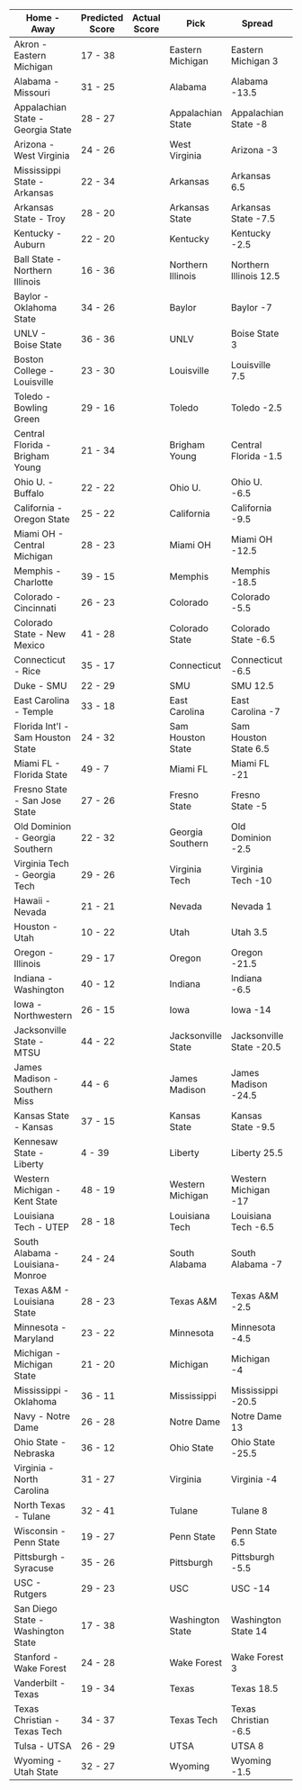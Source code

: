 Home - Away | Predicted Score | Actual Score | Pick | Spread | ATS Pick | O/U | O/U Pick
--- | --- | --- | --- | --- | --- | --- | ---
Akron - Eastern Michigan | 17 - 38 |  | Eastern Michigan | Eastern Michigan 3 | Eastern Michigan | 52 | Over
Alabama - Missouri | 31 - 25 |  | Alabama | Alabama -13.5 | Missouri | 55 | Over
Appalachian State - Georgia State | 28 - 27 |  | Appalachian State | Appalachian State -8 | Georgia State | 62.5 | Under
Arizona - West Virginia | 24 - 26 |  | West Virginia | Arizona -3 | West Virginia | 54.5 | Under
Mississippi State - Arkansas | 22 - 34 |  | Arkansas | Arkansas 6.5 | Arkansas | 58 | Under
Arkansas State - Troy | 28 - 20 |  | Arkansas State | Arkansas State -7.5 | Arkansas State | 50.5 | Under
Kentucky - Auburn | 22 - 20 |  | Kentucky | Kentucky -2.5 | Auburn | 43 | Under
Ball State - Northern Illinois | 16 - 36 |  | Northern Illinois | Northern Illinois 12.5 | Northern Illinois | 48.5 | Over
Baylor - Oklahoma State | 34 - 26 |  | Baylor | Baylor -7 | Baylor | 65.5 | Under
UNLV - Boise State | 36 - 36 |  | UNLV | Boise State 3 | UNLV | 65.5 | Over
Boston College - Louisville | 23 - 30 |  | Louisville | Louisville 7.5 | Boston College | 53.5 | Under
Toledo - Bowling Green | 29 - 16 |  | Toledo | Toledo -2.5 | Toledo | 50 | Under
Central Florida - Brigham Young | 21 - 34 |  | Brigham Young | Central Florida -1.5 | Brigham Young | 55 | Over
Ohio U. - Buffalo | 22 - 22 |  | Ohio U. | Ohio U. -6.5 | Buffalo | 44.5 | Under
California - Oregon State | 25 - 22 |  | California | California -9.5 | Oregon State | 49 | Under
Miami OH - Central Michigan | 28 - 23 |  | Miami OH | Miami OH -12.5 | Central Michigan | 47.5 | Over
Memphis - Charlotte | 39 - 15 |  | Memphis | Memphis -18.5 | Memphis | 57 | Under
Colorado - Cincinnati | 26 - 23 |  | Colorado | Colorado -5.5 | Cincinnati | 57 | Under
Colorado State - New Mexico | 41 - 28 |  | Colorado State | Colorado State -6.5 | Colorado State | 65.5 | Over
Connecticut - Rice | 35 - 17 |  | Connecticut | Connecticut -6.5 | Connecticut | 46.5 | Over
Duke - SMU | 22 - 29 |  | SMU | SMU 12.5 | Duke | 48 | Over
East Carolina - Temple | 33 - 18 |  | East Carolina | East Carolina -7 | East Carolina | 49 | Over
Florida Int'l - Sam Houston State | 24 - 32 |  | Sam Houston State | Sam Houston State 6.5 | Sam Houston State | 46.5 | Over
Miami FL - Florida State | 49 - 7 |  | Miami FL | Miami FL -21 | Miami FL | 54.5 | Over
Fresno State - San Jose State | 27 - 26 |  | Fresno State | Fresno State -5 | San Jose State | 55.5 | Under
Old Dominion - Georgia Southern | 22 - 32 |  | Georgia Southern | Old Dominion -2.5 | Georgia Southern | 54 | Over
Virginia Tech - Georgia Tech | 29 - 26 |  | Virginia Tech | Virginia Tech -10 | Georgia Tech | 51.5 | Over
Hawaii - Nevada | 21 - 21 |  | Nevada | Nevada 1 | Hawaii | 46 | Under
Houston - Utah | 10 - 22 |  | Utah | Utah 3.5 | Utah | 37 | Under
Oregon - Illinois | 29 - 17 |  | Oregon | Oregon -21.5 | Illinois | 54.5 | Under
Indiana - Washington | 40 - 12 |  | Indiana | Indiana -6.5 | Indiana | 53.5 | Under
Iowa - Northwestern | 26 - 15 |  | Iowa | Iowa -14 | Northwestern | 38 | Over
Jacksonville State - MTSU | 44 - 22 |  | Jacksonville State | Jacksonville State -20.5 | Jacksonville State | 63.5 | Over
James Madison - Southern Miss | 44 - 6 |  | James Madison | James Madison -24.5 | James Madison | 54.5 | Under
Kansas State - Kansas | 37 - 15 |  | Kansas State | Kansas State -9.5 | Kansas State | 55 | Under
Kennesaw State - Liberty | 4 - 39 |  | Liberty | Liberty 25.5 | Liberty | 46.5 | Under
Western Michigan - Kent State | 48 - 19 |  | Western Michigan | Western Michigan -17 | Western Michigan | 59.5 | Over
Louisiana Tech - UTEP | 28 - 18 |  | Louisiana Tech | Louisiana Tech -6.5 | Louisiana Tech | 49 | Under
South Alabama - Louisiana-Monroe | 24 - 24 |  | South Alabama | South Alabama -7 | Louisiana-Monroe | 45.5 | Over
Texas A&M - Louisiana State | 28 - 23 |  | Texas A&M | Texas A&M -2.5 | Texas A&M | 53.5 | Under
Minnesota - Maryland | 23 - 22 |  | Minnesota | Minnesota -4.5 | Maryland | 45.5 | Under
Michigan - Michigan State | 21 - 20 |  | Michigan | Michigan -4 | Michigan State | 40.5 | Over
Mississippi - Oklahoma | 36 - 11 |  | Mississippi | Mississippi -20.5 | Mississippi | 49 | Under
Navy - Notre Dame | 26 - 28 |  | Notre Dame | Notre Dame 13 | Navy | 52 | Over
Ohio State - Nebraska | 36 - 12 |  | Ohio State | Ohio State -25.5 | Nebraska | 48.5 | Under
Virginia - North Carolina | 31 - 27 |  | Virginia | Virginia -4 | North Carolina | 59.5 | Under
North Texas - Tulane | 32 - 41 |  | Tulane | Tulane 8 | Tulane | 66 | Over
Wisconsin - Penn State | 19 - 27 |  | Penn State | Penn State 6.5 | Penn State | 48 | Under
Pittsburgh - Syracuse | 35 - 26 |  | Pittsburgh | Pittsburgh -5.5 | Pittsburgh | 62.5 | Under
USC - Rutgers | 29 - 23 |  | USC | USC -14 | Rutgers | 56.5 | Under
San Diego State - Washington State | 17 - 38 |  | Washington State | Washington State 14 | Washington State | 57.5 | Under
Stanford - Wake Forest | 24 - 28 |  | Wake Forest | Wake Forest 3 | Wake Forest | 54 | Under
Vanderbilt - Texas | 19 - 34 |  | Texas | Texas 18.5 | Vanderbilt | 53 | Over
Texas Christian - Texas Tech | 34 - 37 |  | Texas Tech | Texas Christian -6.5 | Texas Tech | 67 | Over
Tulsa - UTSA | 26 - 29 |  | UTSA | UTSA 8 | Tulsa | 54.5 | Over
Wyoming - Utah State | 32 - 27 |  | Wyoming | Wyoming -1.5 | Wyoming | 57 | Over
